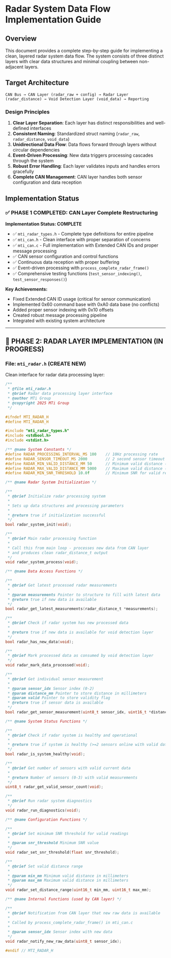 # Radar System Data Flow Implementation Guide

## Overview

This document provides a complete step-by-step guide for implementing a clean, layered radar system data flow. The system consists of three distinct layers with clear data structures and minimal coupling between non-adjacent layers.

## Target Architecture
```
CAN Bus → CAN Layer (radar_raw + config) → Radar Layer (radar_distance) → Void Detection Layer (void_data) → Reporting
```

### Design Principles

1. **Clear Layer Separation**: Each layer has distinct responsibilities and well-defined interfaces
2. **Consistent Naming**: Standardized struct naming (`radar_raw`, `radar_distance`, `void_data`)
3. **Unidirectional Data Flow**: Data flows forward through layers without circular dependencies
4. **Event-Driven Processing**: New data triggers processing cascades through the system
5. **Robust Error Handling**: Each layer validates inputs and handles errors gracefully
6. **Complete CAN Management**: CAN layer handles both sensor configuration and data reception

## Implementation Status

### ✅ PHASE 1 COMPLETED: CAN Layer Complete Restructuring

**Implementation Status: COMPLETE**

- ✅ `mti_radar_types.h` - Complete type definitions for entire pipeline
- ✅ `mti_can.h` - Clean interface with proper separation of concerns
- ✅ `mti_can.c` - Full implementation with Extended CAN IDs and proper message processing
- ✅ CAN sensor configuration and control functions
- ✅ Continuous data reception with proper buffering
- ✅ Event-driven processing with `process_complete_radar_frame()`
- ✅ Comprehensive testing functions (`test_sensor_indexing()`, `test_sensor_responses()`)

**Key Achievements:**
- Fixed Extended CAN ID usage (critical for sensor communication)
- Implemented 0x60 command base with 0xA0 data base (no conflicts)
- Added proper sensor indexing with 0x10 offsets
- Created robust message processing pipeline
- Integrated with existing system architecture

---

## 🔄 PHASE 2: RADAR LAYER IMPLEMENTATION (IN PROGRESS)

### File: `mti_radar.h` (CREATE NEW)

Clean interface for radar data processing layer:

```c
/**
 * @file mti_radar.h
 * @brief Radar data processing layer interface
 * @author MTi Group
 * @copyright 2025 MTi Group
 */

#ifndef MTI_RADAR_H
#define MTI_RADAR_H

#include "mti_radar_types.h"
#include <stdbool.h>
#include <stdint.h>

/** @name System Constants */
#define RADAR_PROCESSING_INTERVAL_MS 100    // 10Hz processing rate
#define RADAR_SENSOR_TIMEOUT_MS 2000        // 2 second sensor timeout
#define RADAR_MIN_VALID_DISTANCE_MM 50      // Minimum valid distance (50mm)
#define RADAR_MAX_VALID_DISTANCE_MM 5000    // Maximum valid distance (5m)
#define RADAR_MIN_SNR_THRESHOLD 10.0f       // Minimum SNR for valid reading

/** @name Radar System Initialization */

/**
 * @brief Initialize radar processing system
 * 
 * Sets up data structures and processing parameters
 * 
 * @return true if initialization successful
 */
bool radar_system_init(void);

/**
 * @brief Main radar processing function
 * 
 * Call this from main loop - processes new data from CAN layer
 * and produces clean radar_distance_t output
 */
void radar_system_process(void);

/** @name Data Access Functions */

/**
 * @brief Get latest processed radar measurements
 * 
 * @param measurements Pointer to structure to fill with latest data
 * @return true if new data is available
 */
bool radar_get_latest_measurements(radar_distance_t *measurements);

/**
 * @brief Check if radar system has new processed data
 * 
 * @return true if new data is available for void detection layer
 */
bool radar_has_new_data(void);

/**
 * @brief Mark processed data as consumed by void detection layer
 */
void radar_mark_data_processed(void);

/**
 * @brief Get individual sensor measurement
 * 
 * @param sensor_idx Sensor index (0-2)
 * @param distance_mm Pointer to store distance in millimeters
 * @param valid Pointer to store validity flag
 * @return true if sensor data is available
 */
bool radar_get_sensor_measurement(uint8_t sensor_idx, uint16_t *distance_mm, bool *valid);

/** @name System Status Functions */

/**
 * @brief Check if radar system is healthy and operational
 * 
 * @return true if system is healthy (>=2 sensors online with valid data)
 */
bool radar_is_system_healthy(void);

/**
 * @brief Get number of sensors with valid current data
 * 
 * @return Number of sensors (0-3) with valid measurements
 */
uint8_t radar_get_valid_sensor_count(void);

/**
 * @brief Run radar system diagnostics
 */
void radar_run_diagnostics(void);

/** @name Configuration Functions */

/**
 * @brief Set minimum SNR threshold for valid readings
 * 
 * @param snr_threshold Minimum SNR value
 */
void radar_set_snr_threshold(float snr_threshold);

/**
 * @brief Set valid distance range
 * 
 * @param min_mm Minimum valid distance in millimeters
 * @param max_mm Maximum valid distance in millimeters
 */
void radar_set_distance_range(uint16_t min_mm, uint16_t max_mm);

/** @name Internal Functions (used by CAN layer) */

/**
 * @brief Notification from CAN layer that new raw data is available
 * 
 * Called by process_complete_radar_frame() in mti_can.c
 * 
 * @param sensor_idx Sensor index with new data
 */
void radar_notify_new_raw_data(uint8_t sensor_idx);

#endif // MTI_RADAR_H
```
